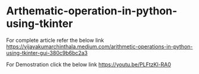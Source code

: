 # Arthematic-operation-in-python-using-tkinter
For complete article refer the below link
https://vijayakumarchinthala.medium.com/arithmetic-operations-in-python-using-tkinter-gui-380c9b6bc2a3

For Demostration click the below link
https://youtu.be/PLFtzKl-RA0
